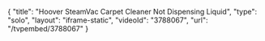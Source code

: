 {
    "title": "Hoover SteamVac Carpet Cleaner Not Dispensing Liquid",
    "type": "solo",
    "layout": "iframe-static",
    "videoId": "3788067",
    "url": "\/tvpembed\/3788067"
}